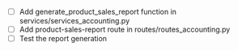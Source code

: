 - [ ] Add generate_product_sales_report function in services/services_accounting.py
- [ ] Add product-sales-report route in routes/routes_accounting.py
- [ ] Test the report generation

